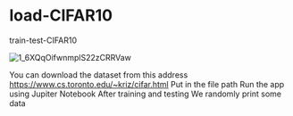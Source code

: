 # load-CIFAR10
train-test-CIFAR10

![1_6XQqOifwnmplS22zCRRVaw](https://user-images.githubusercontent.com/55317366/110202008-52ca5100-7e7b-11eb-84fc-d5593a7f305b.png)

You can download the dataset from this address
https://www.cs.toronto.edu/~kriz/cifar.html
Put in the file path
Run the app using Jupiter Notebook
After training and testing
We randomly print some data
